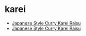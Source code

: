 # karei

 * [Japanese Style Curry Karei Raisu](../../index/j/japanese-style-curry-karei-raisu.json)
 * [Japanese Style Curry Karei Raisu](../../index/j/japanese-style-curry-karei-raisu.json)
